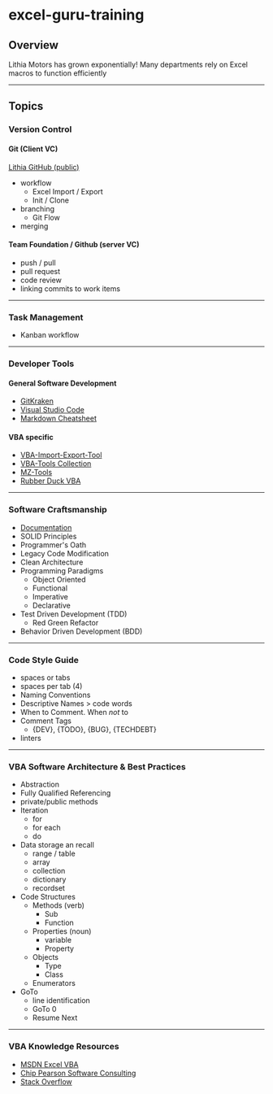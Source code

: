 # __excel-guru-training__

## __Overview__

Lithia Motors has grown exponentially!
Many departments rely on Excel macros to function efficiently

------------

## __Topics__

### Version Control

#### Git (Client VC)

 [Lithia GitHub (public)](https://github.com/Lithia-Excel-Developers)

* workflow
  * Excel Import / Export
  * Init / Clone
* branching
  * Git Flow
* merging

#### Team Foundation / Github (server VC)

* push / pull
* pull request
* code review
* linking commits to work items

------------

### Task Management

* Kanban workflow

------------

### Developer Tools

#### General Software Development

* [GitKraken](https://www.gitkraken.com/)
* [Visual Studio Code](https://code.visualstudio.com/)
* [Markdown Cheatsheet](https://github.com/adam-p/markdown-here/wiki/Markdown-Cheatsheet)

#### VBA specific

* [VBA-Import-Export-Tool](https://github.com/connerk/VBA-IDE-Code-Export)
* [VBA-Tools Collection](https://github.com/VBA-tools)
* [MZ-Tools](https://www.mztools.com/)
* [Rubber Duck VBA](http://rubberduckvba.com/)

------------

### Software Craftsmanship

* [Documentation](./documentation.md)
* SOLID Principles
* Programmer's Oath
* Legacy Code Modification
* Clean Architecture
* Programming Paradigms
  * Object Oriented
  * Functional
  * Imperative
  * Declarative
* Test Driven Development (TDD)
  * Red Green Refactor
* Behavior Driven Development (BDD)

------------

### Code Style Guide

* spaces or tabs
* spaces per tab (4)
* Naming Conventions
* Descriptive Names > code words
* When to Comment. When *not* to
* Comment Tags
  * {DEV}, {TODO}, {BUG}, {TECHDEBT}
* linters

------------

### VBA Software Architecture & Best Practices

* Abstraction
* Fully Qualified Referencing
* private/public methods
* Iteration
  * for
  * for each
  * do
* Data storage an recall
  * range / table
  * array
  * collection
  * dictionary
  * recordset
* Code Structures
  * Methods (verb)
    * Sub
    * Function
  * Properties (noun)
    * variable
    * Property
  * Objects
    * Type
    * Class
  * Enumerators
* GoTo
  * line identification
  * GoTo 0
  * Resume Next

------------

### VBA Knowledge Resources

* [MSDN Excel VBA](https://msdn.microsoft.com/vba/vba-excel)
* [Chip Pearson Software Consulting](http://www.cpearson.com/Excel/Topic.aspx)
* [Stack Overflow](https://stackoverflow.com)